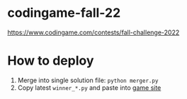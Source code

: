 # codingame-fall-22
https://www.codingame.com/contests/fall-challenge-2022

# How to deploy
1. Merge into single solution file: `python merger.py`
2. Copy latest `winner_*.py` and paste into [game site](https://www.codingame.com/ide/challenge/fall-challenge-2022)